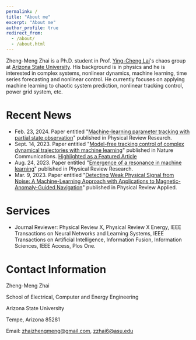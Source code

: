 ```yaml
---
permalink: /
title: "About me"
excerpt: "About me"
author_profile: true
redirect_from: 
  - /about/
  - /about.html
---
```


Zheng-Meng Zhai is a Ph.D. student in Prof. [Ying-Cheng Lai](http://chaos1.la.asu.edu/~ylai1/)'s chaos group at [Arizona State University](https://www.asu.edu/). His background is in physics and he is interested in complex systems, nonlinear dynamics, machine learning, time series forecasting and nonlinear control. He currently focuses on applying machine learning to chaotic system prediction, nonlinear tracking control, power grid system, etc.

# Recent News
* Feb. 23, 2024. Paper entitled "[Machine-learning parameter tracking with partial state observation](https://journals.aps.org/prresearch/abstract/10.1103/PhysRevResearch.6.013196)" published in Physical Review Research.
* Sept. 14, 2023. Paper entitled "[Model-free tracking control of complex dynamical trajectories with machine learning](https://www.nature.com/articles/s41467-023-41379-3)" published in Nature Communications. [Highlighted as a Featured Article](https://www.nature.com/collections/hjhbgijcei)
* Aug. 24, 2023. Paper entitled "[Emergence of a resonance in machine learning](https://journals.aps.org/prresearch/abstract/10.1103/PhysRevResearch.5.033127)" published in Physical Review Research.
* Mar. 9, 2023. Paper entitled "[Detecting Weak Physical Signal from Noise: A Machine-Learning Approach with Applications to Magnetic-Anomaly-Guided Navigation](https://journals.aps.org/prapplied/abstract/10.1103/PhysRevApplied.19.034030)" published in Physical Review Applied.

# Services
* Journal Reviewer: Physical Review X, Physical Review X Energy, IEEE Transactions on Neural Networks and Learning Systems, IEEE Transactions on Artificial Intelligence, Information Fusion, Information Sciences, IEEE Access, Plos One.

# Contact Information
Zheng-Meng Zhai

School of Electrical, Computer and Energy Engineering

Arizona State University

Tempe, Arizona 85281

Email: zhaizhengmeng@gmail.com, zzhai6@asu.edu

<script type='text/javascript' id='clustrmaps' src='//cdn.clustrmaps.com/map_v2.js?cl=ffffff&w=400&t=tt&d=gxAjCC-P2QdrpetsQDcqNsCe-r29dfkbLi-KbPbWnHU'></script>
